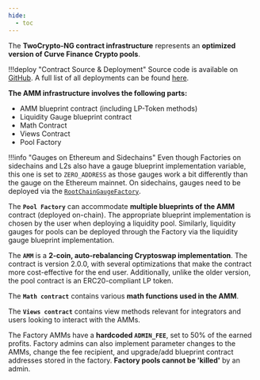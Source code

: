 ```yaml
---
hide:
  - toc
---
```


The **TwoCrypto-NG contract infrastructure** represents an **optimized version of Curve Finance Crypto pools**.

!!!deploy "Contract Source & Deployment"
    Source code is available on [GitHub](https://github.com/curvefi/twocrypto-ng).
    A full list of all deployments can be found [here](../../references/deployed-contracts.md#twocrypto-ng).
 
**The AMM infrastructure involves the following parts:**

- AMM blueprint contract (including LP-Token methods)
- Liquidity Gauge blueprint contract
- Math Contract
- Views Contract
- Pool Factory

!!!info "Gauges on Ethereum and Sidechains"
    Even though Factories on sidechains and L2s also have a gauge blueprint implementation variable, this one is set to `ZERO_ADDRESS` as those gauges work a bit differently than the gauge on the Ethereum mainnet. On sidechains, gauges need to be deployed via the [`RootChainGaugeFactory`](../../curve_dao/liquidity-gauge-and-minting-crv/evm-sidechains/RootChainGaugeFactory.md).

The **`Pool Factory`** can accommodate **multiple blueprints of the AMM** contract (deployed on-chain). The appropriate blueprint implementation is chosen by the user when deploying a liquidity pool. Similarly, liquidity gauges for pools can be deployed through the Factory via the liquidity gauge blueprint implementation.

The **`AMM`** is a **2-coin, auto-rebalancing Cryptoswap implementation**. The contract is version 2.0.0, with several optimizations that make the contract more cost-effective for the end user. Additionally, unlike the older version, the pool contract is an ERC20-compliant LP token.

The **`Math contract`** contains various **math functions used in the AMM**.

The **`Views contract`** contains view methods relevant for integrators and users looking to interact with the AMMs.

The Factory AMMs have a **hardcoded `ADMIN_FEE`**, set to 50% of the earned profits. Factory admins can also implement parameter changes to the AMMs, change the fee recipient, and upgrade/add blueprint contract addresses stored in the factory. **Factory pools cannot be 'killed'** by an admin.

